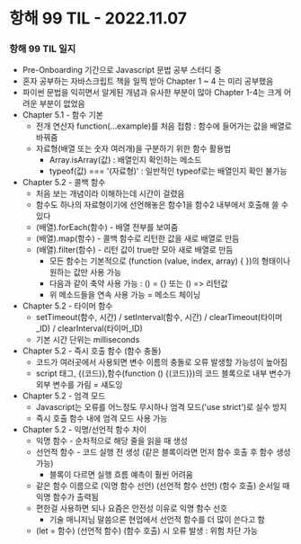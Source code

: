 # 항해 99 TIL - 2022.11.07
### 항해 99 TIL 일지
* Pre-Onboarding 기간으로 Javascript 문법 공부 스터디 중
* 혼자 공부하는 자바스크립트 책을 일찍 받아 Chapter 1 ~ 4 는 미리 공부했음
* 파이썬 문법을 익히면서 알게된 개념과 유사한 부분이 많아 Chapter 1-4는 크게 어려운 부분이 없었음
* Chapter 5.1 - 함수 기본
  - 전개 연산자 function(...example)를  처음 접함 : 함수에 들어가는 값을 배열로 바꿔줌
  - 자료형(배열 또는 숫자 여러개)을 구분하기 위한 함수 활용법
    + Array.isArray(값) : 배열인지 확인하는 메소드
    + typeof(값) === '(자료형)' : 일반적인 typeof로는 배열인지 확인 불가능
* Chapter 5.2 - 콜백 함수
  - 처음 보는 개념이라 이해하는데 시간이 걸렸음
  - 함수도 하나의 자료형이기에 선언해놓은 함수1을 함수2 내부에서 호출해 쓸 수 있다
  - (배열).forEach(함수) - 배열 전부를 보여줌
  - (배열).map(함수) - 콜백 함수로 리턴한 값을 새로 배열로 만듬
  - (배열).filter(함수) - 리턴 값이 true만 모아 새로 배열로 만듬
    + 모든 함수는 기본적으로 (function (value, index, array) { })의 형태이나 원하는 값만 사용 가능
    + 다음과 같이 축약 사용 가능 : () = {} 또는 () => 리턴값
    + 위 메소드들을 연속 사용 가능 = 메소드 체이닝
* Chapter 5.2 - 타이머 함수
  - setTimeout(함수, 시간) / setInterval(함수, 시간) / clearTimeout(타이머_ID) / clearInterval(타이머_ID)
  - 기본 시간 단위는 milliseconds
* Chapter 5.2 - 즉시 호출 함수 (함수 충돌)
  - 코드가 여러곳에서 사용되면 변수 이름의 충돌로 오류 발생할 가능성이 높아짐
  - script 태그, {(코드)},함수(function () {(코드)})의 코드 블록으로 내부 변수가 외부 변수를 가림 = 섀도잉
* Chapter 5.2 - 엄격 모드
  - Javascript는 오류를 어느정도 무시하나 엄격 모드('use strict')로 실수 방지
  - 즉시 호출 함수 내에 엄격 모드 사용 가능
* Chapter 5.2 - 익명/선언적 함수 차이
  - 익명 함수 - 순차적으로 해당 줄을 읽을 때 생성
  - 선언적 함수 -  코드 실행 전 생성 (같은 블록이라면 먼저 함수 호출 후 함수 생성 가능)
    + 블록이 다르면 실행 흐름 예측이 훨씬 어려움
  - 같은 함수 이름으로 (익명 함수 선언) (선언적 함수 선언) (함수 호출) 순서일 때 익명 함수가 출력됨
  - 편한걸 사용하면 되나 요즘은 안전성 이유로 익명 함수 선호
    + 기술 매니저님 말씀으론 현업에서 선언적 함수를 더 많이 쓴다고 함
  - (let = 함수) (선언적 함수) (함수 호출) 시 오류 발생 : 위험 차단 가능
